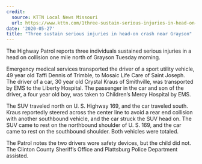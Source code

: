 ```yaml
---
credit:
  source: KTTN Local News Missouri
  url: https://www.kttn.com/1three-sustain-serious-injuries-in-head-on-crash-near-grayson/
date: '2020-05-27'
title: "Three sustain serious injuries in head-on crash near Grayson"
---
```

The Highway Patrol reports three individuals sustained serious injuries in a head on collision one mile north of Grayson Tuesday morning.

Emergency medical services transported the driver of a sport utility vehicle, 49 year old Taffi Dennis of Trimble, to Mosaic Life Care of Saint Joseph. The driver of a car, 30 year old Crystal Kraus of Smithville, was transported by EMS to the Liberty Hospital. The passenger in the car and son of the driver, a four year old boy, was taken to Children’s Mercy Hospital by EMS.

The SUV traveled north on U. S. Highway 169, and the car traveled south. Kraus reportedly steered across the center line to avoid a rear end collision with another southbound vehicle, and the car struck the SUV head on. The SUV came to rest on the northbound shoulder of U. S. 169, and the car came to rest on the southbound shoulder. Both vehicles were totaled.

The Patrol notes the two drivers wore safety devices, but the child did not. The Clinton County Sheriff’s Office and Plattsburg Police Department assisted.
